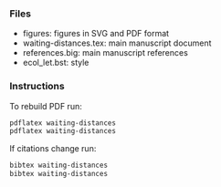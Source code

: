 

### Files

- figures: figures in SVG and PDF format  
- waiting-distances.tex: main manuscript document  
- references.big: main manuscript references  
- ecol_let.bst: style


### Instructions

To rebuild PDF run:
```bash
pdflatex waiting-distances
pdflatex waiting-distances
```

If citations change run:
```bash
bibtex waiting-distances
bibtex waiting-distances
```

